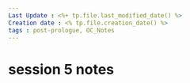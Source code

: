 ```yaml
---
Last Update : <%+ tp.file.last_modified_date() %>
Creation date : <% tp.file.creation_date() %>
tags : post-prologue, OC_Notes
---
```


# session 5 notes
